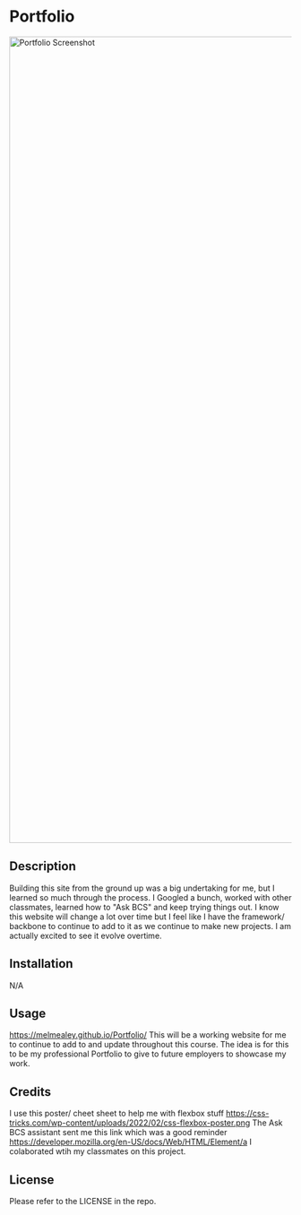# Portfolio 
<img width="1440" alt="Portfolio Screenshot" src="https://github.com/melmealey/Portfolio/assets/147653410/c3ad7494-34d7-415d-aed8-af73b37cf9b6">

<Portfolio>

## Description

Building this site from the ground up was a big undertaking for me, but I learned so much through the process. I Googled a bunch, worked with other classmates, learned how to "Ask BCS" and keep trying things out. I know this website will change a lot over time but I feel like I have the framework/ backbone to continue to add to it as we continue to make new projects. I am actually excited to see it evolve overtime. 

## Installation

N/A

## Usage

https://melmealey.github.io/Portfolio/
This will be a working website for me to continue to add to and update throughout this course. The idea is for this to be my professional Portfolio to give to future employers to showcase my work.

## Credits
I use this poster/ cheet sheet to help me with flexbox stuff https://css-tricks.com/wp-content/uploads/2022/02/css-flexbox-poster.png
The Ask BCS assistant sent me this link which was a good reminder https://developer.mozilla.org/en-US/docs/Web/HTML/Element/a
I colaborated wtih my classmates on this project.

## License

Please refer to the LICENSE in the repo.

